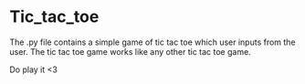 # Tic_tac_toe

The .py file contains a simple game of tic tac toe which user inputs from the user.
The tic tac toe game works like any other tic tac toe game.

Do play it <3

